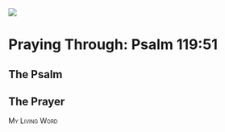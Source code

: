 <img class="intro-right" src="/images/art-paris-psalter.jpg">

<style>
  li {list-style-type: none;}
  p + ul {
    margin-top: -18px;
}
</style>

# Praying Through: Psalm 119:51

## The Psalm

## The Prayer

<div style="font-variant: small-caps;">
My Living Word
</div>
